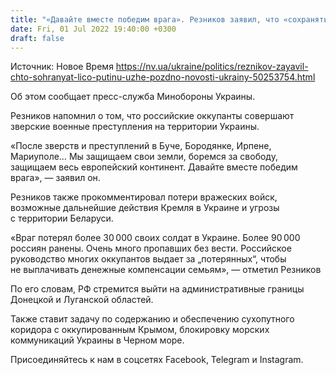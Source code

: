```yaml
---
title: "«Давайте вместе победим врага». Резников заявил, что «сохранять лицо» Путину уже поздно"
date: Fri, 01 Jul 2022 19:40:00 +0300
draft: false
---
```

Источник: Новое Время https://nv.ua/ukraine/politics/reznikov-zayavil-chto-sohranyat-lico-putinu-uzhe-pozdno-novosti-ukrainy-50253754.html


 Об этом сообщает пресс-служба Минобороны Украины.

Резников напомнил о том, что российские оккупанты совершают зверские военные преступления на территории Украины.

«После зверств и преступлений в Буче, Бородянке, Ирпене, Мариуполе… Мы защищаем свои земли, боремся за свободу, защищаем весь европейский континент. Давайте вместе победим врага», — заявил он.

Резников также прокомментировал потери вражеских войск, возможные дальнейшие действия Кремля в Украине и угрозы с территории Беларуси.

«Враг потерял более 30 000 своих солдат в Украине. Более 90 000 россиян ранены. Очень много пропавших без вести. Российское руководство многих оккупантов выдает за „потерянных“, чтобы не выплачивать денежные компенсации семьям», — отметил Резников

По его словам, РФ стремится выйти на административные границы Донецкой и Луганской областей.

Также ставит задачу по содержанию и обеспечению сухопутного коридора с оккупированным Крымом, блокировку морских коммуникаций Украины в Черном море.

Присоединяйтесь к нам в соцсетях Facebook, Telegram и Instagram.
